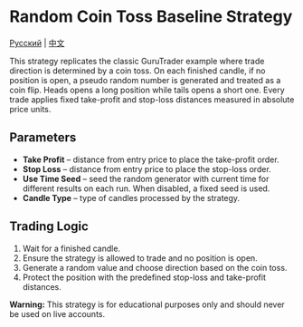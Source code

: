 # Random Coin Toss Baseline Strategy
[Русский](README_ru.md) | [中文](README_cn.md)

This strategy replicates the classic GuruTrader example where trade direction is determined by a coin toss.
On each finished candle, if no position is open, a pseudo random number is generated and treated as a coin flip.
Heads opens a long position while tails opens a short one.
Every trade applies fixed take-profit and stop-loss distances measured in absolute price units.

## Parameters
- **Take Profit** – distance from entry price to place the take-profit order.
- **Stop Loss** – distance from entry price to place the stop-loss order.
- **Use Time Seed** – seed the random generator with current time for different results on each run. When disabled, a fixed seed is used.
- **Candle Type** – type of candles processed by the strategy.

## Trading Logic
1. Wait for a finished candle.
2. Ensure the strategy is allowed to trade and no position is open.
3. Generate a random value and choose direction based on the coin toss.
4. Protect the position with the predefined stop-loss and take-profit distances.

**Warning:** This strategy is for educational purposes only and should never be used on live accounts.
